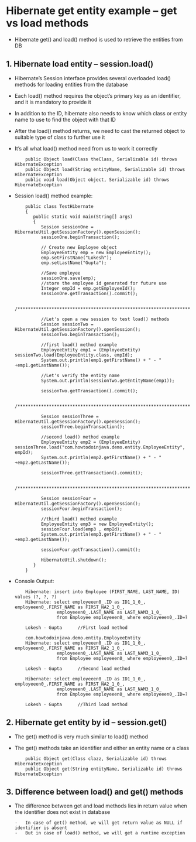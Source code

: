 #	Hibernate get entity example – get vs load methods


-	Hibernate get() and load() method is used to retrieve the entities from DB

##	1. Hibernate load entity – session.load()

-	Hibernate’s Session interface provides several overloaded load() methods for loading entities from the database
-	Each load() method requires the object’s primary key as an identifier, and it is mandatory to provide it
-	In addition to the ID, hibernate also needs to know which class or entity name to use to find the object with that ID
- 	After the load() method returns, we need to cast the returned object to suitable type of class to further use it
- 	It’s all what load() method need from us to work it correctly

			
			
			public Object load(Class theClass, Serializable id) throws HibernateException
			public Object load(String entityName, Serializable id) throws HibernateException
			public void load(Object object, Serializable id) throws HibernateException

	
	
-	Session load() method example:

			public class TestHibernate
			{
			   public static void main(String[] args)
			   {
				  Session sessionOne = HibernateUtil.getSessionFactory().openSession();
				  sessionOne.beginTransaction();
				   
				  // Create new Employee object
				  EmployeeEntity emp = new EmployeeEntity();
				  emp.setFirstName("Lokesh");
				  emp.setLastName("Gupta");
				   
				  //Save employee
				  sessionOne.save(emp);
				  //store the employee id generated for future use
				  Integer empId = emp.getEmployeeId();
				  sessionOne.getTransaction().commit();
				   
				  /************************************************************************/
				   
				  //Let's open a new session to test load() methods
				  Session sessionTwo = HibernateUtil.getSessionFactory().openSession();
				  sessionTwo.beginTransaction();
				   
				  //first load() method example
				  EmployeeEntity emp1 = (EmployeeEntity) sessionTwo.load(EmployeeEntity.class, empId);
				  System.out.println(emp1.getFirstName() + " - " +emp1.getLastName());
				   
				  //Let's verify the entity name
				  System.out.println(sessionTwo.getEntityName(emp1));
				   
				  sessionTwo.getTransaction().commit();
				   
				  /************************************************************************/
				   
				  Session sessionThree = HibernateUtil.getSessionFactory().openSession();
				  sessionThree.beginTransaction();
				   
				  //second load() method example
				  EmployeeEntity emp2 = (EmployeeEntity) sessionThree.load("com.howtodoinjava.demo.entity.EmployeeEntity", empId);
				  System.out.println(emp2.getFirstName() + " - " +emp2.getLastName());
				   
				  sessionThree.getTransaction().commit();
				   
				  /************************************************************************/
				   
				  Session sessionFour = HibernateUtil.getSessionFactory().openSession();
				  sessionFour.beginTransaction();
				   
				  //third load() method example
				  EmployeeEntity emp3 = new EmployeeEntity();
				  sessionFour.load(emp3 , empId);
				  System.out.println(emp3.getFirstName() + " - " +emp3.getLastName());
				   
				  sessionFour.getTransaction().commit();
				   
				  HibernateUtil.shutdown();
			   }   
			}
			
-	Console Output:

			Hibernate: insert into Employee (FIRST_NAME, LAST_NAME, ID) values (?, ?, ?)
			Hibernate: select employeeen0_.ID as ID1_1_0_, employeeen0_.FIRST_NAME as FIRST_NA2_1_0_,
						employeeen0_.LAST_NAME as LAST_NAM3_1_0_
						from Employee employeeen0_ where employeeen0_.ID=?
			 
			Lokesh - Gupta      //First load method
			 
			com.howtodoinjava.demo.entity.EmployeeEntity
			Hibernate: select employeeen0_.ID as ID1_1_0_, employeeen0_.FIRST_NAME as FIRST_NA2_1_0_,
						employeeen0_.LAST_NAME as LAST_NAM3_1_0_
						from Employee employeeen0_ where employeeen0_.ID=?
			 
			Lokesh - Gupta      //Second load method
			 
			Hibernate: select employeeen0_.ID as ID1_1_0_, employeeen0_.FIRST_NAME as FIRST_NA2_1_0_,
						employeeen0_.LAST_NAME as LAST_NAM3_1_0_
						from Employee employeeen0_ where employeeen0_.ID=?
			 
			Lokesh - Gupta      //Third load method
			
			
##	2. Hibernate get entity by id – session.get()


-	The get() method is very much similar to load() method
- 	The get() methods take an identifier and either an entity name or a class

			public Object get(Class clazz, Serializable id) throws HibernateException
			public Object get(String entityName, Serializable id) throws HibernateException
			
			
			
## 	3. Difference between load() and get() methods


-	The difference between get and load methods lies in return value when the identifier does not exist in database
		
		-	In case of get() method, we will get return value as NULL if identifier is absent
		-	But in case of load() method, we will get a runtime exception

			
			
